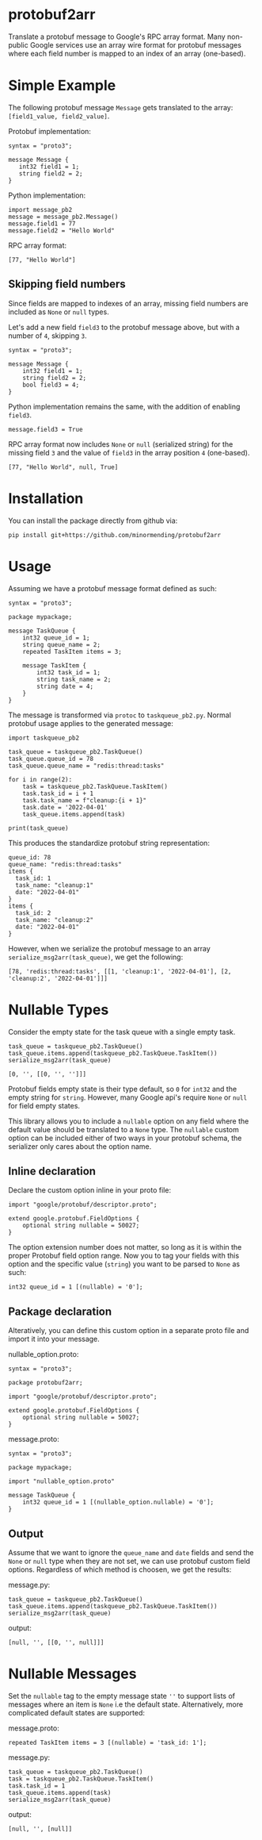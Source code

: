 # protobuf2arr
 Translate a protobuf message to Google's RPC array format. Many non-public  Google services use an array wire format for protobuf messages where each field number is mapped to an index of an array (one-based).

# Simple Example
 The following protobuf message `Message` gets translated to the array: `[field1_value, field2_value]`.
 
 Protobuf implementation:
 ```
syntax = "proto3";

message Message {
    int32 field1 = 1;
    string field2 = 2;
}
 ```

Python implementation:
 ```
import message_pb2
message = message_pb2.Message()
message.field1 = 77
message.field2 = "Hello World"
 ```

RPC array format:
```
[77, "Hello World"]
```

## Skipping field numbers 
Since fields are mapped to indexes of an array, missing field numbers are included as `None` or `null` types. 

Let's add a new field `field3` to the protobuf message above, but with a number of `4`, skipping `3`.
```
syntax = "proto3";

message Message {
    int32 field1 = 1;
    string field2 = 2;
    bool field3 = 4;
}
```

Python implementation remains the same, with the addition of enabling `field3`.
```
message.field3 = True
```

RPC array format now includes `None` or `null` (serialized string) for the missing field `3` and the value of `field3` in the array position `4` (one-based). 
```
[77, "Hello World", null, True]
```

# Installation

You can install the package directly from github via:
```
pip install git+https://github.com/minormending/protobuf2arr
```

# Usage
Assuming we have a protobuf message format defined as such:
```
syntax = "proto3";

package mypackage;

message TaskQueue {
    int32 queue_id = 1;
    string queue_name = 2;
    repeated TaskItem items = 3;

    message TaskItem {
        int32 task_id = 1;
        string task_name = 2;
        string date = 4; 
    }
}
```

The message is transformed via `protoc` to `taskqueue_pb2.py`. Normal protobuf usage applies to the generated message:
```
import taskqueue_pb2

task_queue = taskqueue_pb2.TaskQueue()
task_queue.queue_id = 78
task_queue.queue_name = "redis:thread:tasks"

for i in range(2):
    task = taskqueue_pb2.TaskQueue.TaskItem()
    task.task_id = i + 1
    task.task_name = f"cleanup:{i + 1}"
    task.date = '2022-04-01'
    task_queue.items.append(task)

print(task_queue)
```

This produces the standardize protobuf string representation:
```
queue_id: 78
queue_name: "redis:thread:tasks"
items {
  task_id: 1
  task_name: "cleanup:1"
  date: "2022-04-01"
}
items {
  task_id: 2
  task_name: "cleanup:2"
  date: "2022-04-01"
}
```

However, when we serialize the protobuf message to an array `serialize_msg2arr(task_queue)`, we get the following:
```
[78, 'redis:thread:tasks', [[1, 'cleanup:1', '2022-04-01'], [2, 'cleanup:2', '2022-04-01']]]
```

# Nullable Types
Consider the empty state for the task queue with a single empty task.
```
task_queue = taskqueue_pb2.TaskQueue()
task_queue.items.append(taskqueue_pb2.TaskQueue.TaskItem())
serialize_msg2arr(task_queue)
```
```
[0, '', [[0, '', '']]]
```
Protobuf fields empty state is their type default, so `0` for `int32` and the empty string for `string`. However, many Google api's require `None` or `null` for field empty states. 

This library allows you to include a `nullable` option on any field where the default value should be translated to a `None` type. The `nullable` custom option can be included either of two ways in your protobuf schema, the serializer only cares about the option name.

## Inline declaration
Declare the custom option inline in your proto file:
```
import "google/protobuf/descriptor.proto";

extend google.protobuf.FieldOptions {
    optional string nullable = 50027;
}
```
The option extension number does not matter, so long as it is within the proper Protobuf field option range. Now you to tag your fields with this option and the specific value (`string`) you want to be parsed to `None` as such:
```
int32 queue_id = 1 [(nullable) = '0'];
```

## Package declaration
Alteratively, you can define this custom option in a separate proto file and import it into your message.

nullable_option.proto:
```
syntax = "proto3";

package protobuf2arr;

import "google/protobuf/descriptor.proto";

extend google.protobuf.FieldOptions {
    optional string nullable = 50027;
}
```

message.proto:
```
syntax = "proto3";

package mypackage;

import "nullable_option.proto"

message TaskQueue {
    int32 queue_id = 1 [(nullable_option.nullable) = '0'];
}
```

## Output
Assume that we want to ignore the `queue_name` and `date` fields and send the `None` or `null` type when they are not set, we can use protobuf custom field options. Regardless of which method is choosen, we get the results:

message.py:
```
task_queue = taskqueue_pb2.TaskQueue()
task_queue.items.append(taskqueue_pb2.TaskQueue.TaskItem())
serialize_msg2arr(task_queue)
```
output:
```
[null, '', [[0, '', null]]]
```

# Nullable Messages
Set the `nullable` tag to the empty message state `''` to support lists of messages where an item is `None` i.e the default state. Alternatively, more complicated default states are supported:

message.proto:
```
repeated TaskItem items = 3 [(nullable) = 'task_id: 1'];
```

message.py:
```
task_queue = taskqueue_pb2.TaskQueue()
task = taskqueue_pb2.TaskQueue.TaskItem()
task.task_id = 1
task_queue.items.append(task)
serialize_msg2arr(task_queue)
```

output:
```
[null, '', [null]]
```